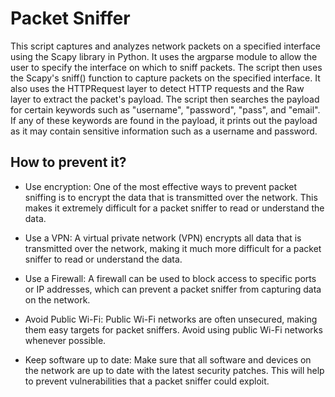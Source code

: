 # Packet Sniffer

This script captures and analyzes network packets on a specified interface using the Scapy library in Python. It uses the argparse module to allow the user to specify the interface on which to sniff packets. The script then uses the Scapy's sniff() function to capture packets on the specified interface. It also uses the HTTPRequest layer to detect HTTP requests and the Raw layer to extract the packet's payload. The script then searches the payload for certain keywords such as "username", "password", "pass", and "email". If any of these keywords are found in the payload, it prints out the payload as it may contain sensitive information such as a username and password.

## How to prevent it?

* Use encryption: One of the most effective ways to prevent packet sniffing is to encrypt the data that is transmitted over the network. This makes it extremely difficult for a packet sniffer to read or understand the data.

* Use a VPN: A virtual private network (VPN) encrypts all data that is transmitted over the network, making it much more difficult for a packet sniffer to read or understand the data.

* Use a Firewall: A firewall can be used to block access to specific ports or IP addresses, which can prevent a packet sniffer from capturing data on the network.

* Avoid Public Wi-Fi: Public Wi-Fi networks are often unsecured, making them easy targets for packet sniffers. Avoid using public Wi-Fi networks whenever possible.

* Keep software up to date: Make sure that all software and devices on the network are up to date with the latest security patches. This will help to prevent vulnerabilities that a packet sniffer could exploit.
